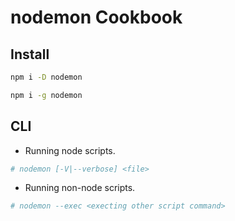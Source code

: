 nodemon Cookbook
================

Install
-------
```sh
npm i -D nodemon
```
```sh
npm i -g nodemon
```

CLI
---
- Running node scripts.
```sh
# nodemon [-V|--verbose] <file>
```
- Running non-node scripts.
```sh
# nodemon --exec <execting other script command>
```